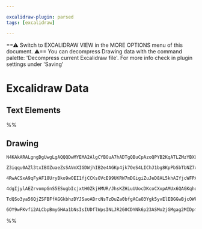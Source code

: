 ```yaml
---

excalidraw-plugin: parsed
tags: [excalidraw]

---
```

==⚠  Switch to EXCALIDRAW VIEW in the MORE OPTIONS menu of this document. ⚠== You can decompress Drawing data with the command palette: 'Decompress current Excalidraw file'. For more info check in plugin settings under 'Saving'


# Excalidraw Data

## Text Elements
%%
## Drawing
```compressed-json
N4KAkARALgngDgUwgLgAQQQDwMYEMA2AlgCYBOuA7hADTgQBuCpAzoQPYB2KqATLZMzYBXUtiRoIACyhQ4zZAHoFAc0JRJQgEYA6bGwC2CgF7N6hbEcK4OCtptbErHALRY8RMpWdx8Q1TdIEfARcZgRmBShcZQUebQBGOJ4aOiCEfQQOKGZuAG1wMFAwYogSbgg2QgA2DgAFI0kAWQAOegArYgAhDgBpIQARAHEAOVwAeRTiyFhEcqCiOSR+Esxu

Z3iqqu0AZl3txIBOZuaeZsSAVmXIGDWjhIB2e4AGKp4jk7OeS4LIChJ1bg8KpPbSbTbNZ7xeL3eIQ75TKQIQjKaSA16gsEQp5QmFwq4QazKYLcJ745hQUhsADWCAAwmx8GxSOUAMTxBDs9mTEqaXDYKnKSlCDjEemM5kSCnWZhwXCBLLcyAAM0I+HwAGVYMSJIIPIqIOTKTSAOr/SSAskU6kITUwbXoXVlfFClEccI5NDxfFsWXYNQ3T1PUk/CCC

4RwACSxA9qFyAF18UryBko9wOEI1fjCCKsOVcE99UKRW7mDGigiZuJeD8AL5khAIYjcWFPA5PbYAFnOx3xjBY7C4geavaYrE4w04YmbHea22O4I7WeY/TSUEb3CVBDC+M0whFAFFghksjH05mQ0I4MRcGum577h2DtCeNt7lVO9t8UQOFS0xn8F+bD8uuaCbvgYQFDW4AJnQuBwHAmo3lW5bQJI6RVhARAolA3IMIQCAUJ0fICkWooMkyrJKlR1G

4dgIjylAEZrvompGnS5ESugbIcjxtH0ZkjHMUR/JhsKZHiuUUocDKcoCXxpAMUx6QAGKqhqWoYY6TbLBAdEKQJSksVaJpmhaBS6fxWSGax1q2vaBoMk65l6YpzEAErCK67rNjpLkGcxYy+v6zZBr5lmCSpnBQMpuD6KqAaoPCkB+VZzHKVF6qEEYVY8MGJQpRF+gACpYFAACCWGDugwRKjhYX6al6SIaQ5UKWwFBobgd6oGeAHOeFhn7iKZVtR1I

TdQSo3ya56QjZSFBFfAGGkbhzDYJSaoABrcNsTzDuZa0bfgACaO3Ygk5yvElEBGGwBjcOWkD0AQQhVvEkH1TN+geWJJYxhAK06YKJCZdlgJ5ZAwPEJqCBwNw11Q40bDEAgQ24JowTdWB27mVDYoUWgj0QJ0DITaQyi8gAFDw0LULwtP0/cdMgucACU+puQgygZnK5Tk1TL6krwu104LzPaGzEAff1DVQDZNKBVAA6nv+OlJrFCCczmpDZsoD0hpk

6OY9wFKvfi2ALCbpBmyGHAa1bNsIsIUDflWpsINLJR2G0CDYNk6p23ASMo2jGMgag2MIDpfJK4wRV3fg+sVkt5RhMEfsDvqdHkgYi2zGgvWAcBWNblHIZJgY6ppBnnAbqXX6hOVGdxwnf5qpB4B1nQKrBGWUE1kAA===
```
%%